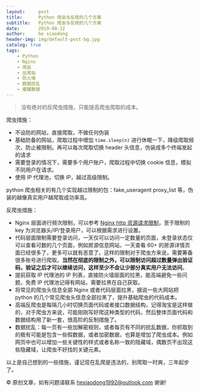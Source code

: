 ```yaml
---
layout:     post
title:      Python 爬虫与反爬的几个方案
subtitle:   Python 爬虫与反爬的几个方案
date:       2019-08-12
author:     he xiaodong
header-img: img/default-post-bg.jpg
catalog: true
tags:
    - Python
    - Nginx
    - 爬虫
    - 反爬虫
    - 防火墙
    - 数据扰乱
    - 蜜罐数据
---
```


> 没有绝对的反爬虫措施，只能提高爬虫爬取的成本。

爬虫措施：<br />
- 不设防的网站，直接爬取，不做任何伪装
- 基础防备的网站，爬取过程中增加 `time.sleep(n)` 进行休眠一下，降级爬取频次，防止被限制。再可以每次爬取切换 header 头信息，伪装成多个终端发起的请求
- 需要登录的情况下，需要多个用户账户，爬取过程中切换 cookie 信息，模拟不同用户在请求。
- 使用 IP 代理池，切换 IP，越过高级限制。

python 爬虫相关的有几个实现越过限制的包：fake_useragent proxy_list 等，伪装的越像真实用户越爬取成功率高。

反爬虫措施：<br />
- Nginx 层面进行频次限制，可以参考 [Nginx http 资源请求限制](https://alpha2016.github.io/2019/05/22/Nginx-http%E8%B5%84%E6%BA%90%E8%AF%B7%E6%B1%82%E9%99%90%E5%88%B6/)，至于限制的 key 为浏览器头/IP/登录用户，可以根据需求进行设置。
- 代码层面限制需要登录访问，一天仅可以访问一定数量的页面，未登录状态仅可以查看可数的几个页面，例如房源信息网站，一天查看 60+ 的房源详情页面已经很多了，更多可以就有恶意了。这样的限制对于爬虫方来说，需要筹备很多账号进行爬取。**当然在彻底的限制之外，可以限制访问超过数量弹出验证码，验证之后才可以继续访问，这样至少不会让少部分真实用户无法访问**。
- 提前获取 IP 代理池的 IP 列表，直接防火墙层面的拉黑，能高端避免一些问题，免费 IP 代理池记得有网站，需要拉黑在自己获取。
- 将常见的爬虫头信息全部 Nginx 或者代码层面拉黑，据说一些大网站把 python 的几个常见爬虫头信息全部拉黑了，提升基础爬虫的代码成本。
- 高端反爬虫是每隔几小时切换页面代码或者接口数据结构，记得淘宝是这样做的，对于爬虫方来说，可能刚刚写好爬这种类型的代码，然后整体页面代码和数据结构用了新一套，很高阶的反制措施了。
- 数据扰乱：每一页有一些加解密规则，或者每页有不同的扰乱数据，你抓取到的极有可能是包含一些假数据，或者加密数据，也算是增加了爬虫成本。例如网页中也可以增加一些关键性的样式或者名称一致的隐藏域，偶数页不出现这些隐藏域，让爬虫不好找的关键元素。

以上是自己想到的一些措施，谨记现在乱爬是违法的，别爬取一时爽，三年起步了。

© 原创文章，如有问题请联系 hexiaodong1992@outlook.com 谢谢!
